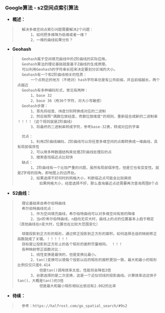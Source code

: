 ### Google算法 - s2空间点索引算法
- **概述：**
>       解决多维空间点索引问题需要解决2个问题：
>           1、如何把多维降为低维或者一维？
>           2、一维的曲线如果分形？
>
>
>

- **Geohash**
>       Geohash属于空间填充曲线中的Z阶曲线的实际应用。
>       Geohash算法的理论基础就是基于Z曲线的生成原理。
>       可以利用Geohash的字符串长短来决定要划分区域的大小。
>       Geohash有一个和Z阶曲线相关的性质：
>           一个点附近的地方（不绝对）hash字符串总是有公共前缀，并且前缀越长，两个点越近
>       Geohash有多种编码形式，常见有两种：
>           1、base 32
>           2、base 36（用36个字符，对大小写敏感）
>       Geohash步骤：
>           1、首先将经度、纬度分别转换成对应的二进制
>           2、然后按照"偶数位放经度，奇数位放维度"的规则，重新组合成新的二进制串 ！！！！（这个规则就是Z阶曲线）
>           3、将最终的二进制串转成字符，参考base-32表，转成对应的字串
>
>       优点：
>           1、利用Z阶曲线编码，Z阶曲线可以将任意多维空间的点都转换成一维曲线，具有局部保序性
>           2、可以用多种数据结构来处理Z阶曲线处理后的点
>           3、搜索查找临近点比较快
>       缺点：
>           1、Z阶曲线有一个比较严重的问题，虽然有局部保序性，但是它也有突变性。就是Z字母的拐角，即地图上的边界处。
>           2、如果选择不好何时的网格大小，判断临近点可能会比较麻烦
>               如果网格大小，经度选择不好，那么查询最近点还需要再次查询周围8个点
>
>

- **S2曲线：**
>       理论基础来自希尔伯特曲线
>       希尔伯特曲线优点：
>           1、作为空间填充曲线，希尔伯特曲线可以对多维空间有效的降维
>           2、当n阶希尔伯特曲线，n趋向无穷大时，曲线上的点的位置基本上趋于稳定（其他曲线在n变大时，位置也在比较大范围变化）
>
>       球面投影到正方形的矩形，通过修正投影到正方形的面积。如何选择合适的映射修正函数就成了关键。！！！！！！
>       目标是让投影到正方形上的各个矩形的面积尽量相同。 ！！！
>       各种映射修正函数对比：
>           1、线性变换是最快的，但是变换比最小。
>           2、tan()变换可以使每个投影以后的矩形的面积更加一致，最大和最小的矩形比例仅仅只差0.414
>               但是tan()调用效率太低，性能将会降低3倍
>           3、谷歌选择的是二次变换，这是一个近似切线的投影曲线。计算效率远远快于tan()，大概是tan()的3倍
>               但是最大和最小矩形相似比依旧有2.082的比率
>
>
>
>
>
>
>
>
>

- **待续：**
>       参考：https://halfrost.com/go_spatial_search/#9s2
>
>
>
>
>
>
>
>
>
>
>
>
>
>
>
>
>

